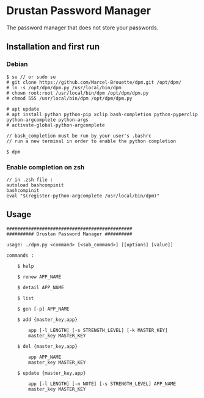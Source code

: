 # Drustan Password Manager

The password manager that does not store your passwords.

## Installation and first run

### Debian

    $ su // or sudo su
    # git clone https://github.com/Marcel-Brouette/dpm.git /opt/dpm/ 
    # ln -s /opt/dpm/dpm.py /usr/local/bin/dpm
    # chown root:root /usr/local/bin/dpm /opt/dpm/dpm.py
    # chmod 555 /usr/local/bin/dpm /opt/dpm/dpm.py

    # apt update
    # apt install python python-pip xclip bash-completion python-pyperclip python-argcomplete python-args
    # activate-global-python-argcomplete

    // bash_completion must be run by your user's .bashrc
    // run a new terminal in order to enable the python completion

    $ dpm

### Enable completion on zsh

    // in .zsh file : 
    autoload bashcompinit
    bashcompinit
    eval "$(register-python-argcomplete /usr/local/bin/dpm)"

## Usage

    ##############################################
    ########## Drustan Password Manager ##########

    usage: ./dpm.py <command> [<sub_command>] [[options] [value]]

    commands :

        $ help

        $ renew APP_NAME

        $ detail APP_NAME

        $ list

        $ gen [-p] APP_NAME

        $ add {master_key,app}

            app [-l LENGTH] [-s STRENGTH_LEVEL] [-k MASTER_KEY]
            master_key MASTER_KEY

        $ del {master_key,app}

            app APP_NAME
            master_key MASTER_KEY

        $ update {master_key,app}

            app [-l LENGTH] [-n NOTE] [-s STRENGTH_LEVEL] APP_NAME
            master_key MASTER_KEY



